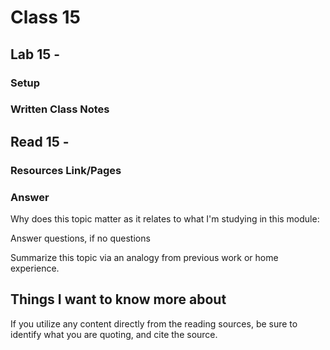 # Class 15

## Lab 15 - 

### Setup





### Written Class Notes




## Read 15 - 

### Resources Link/Pages





### Answer

Why does this topic matter as it relates to what I'm studying in this module: 

Answer questions, if no questions

Summarize this topic via an analogy from previous work or home experience.



## Things I want to know more about


If you utilize any content directly from the reading sources, be sure to identify what you are quoting, and cite the source.